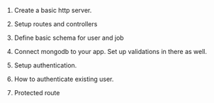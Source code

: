1. Create a basic http server.

2. Setup routes and controllers

3. Define basic schema for user and job

4. Connect mongodb to your app. Set up validations in there as well.

5. Setup authentication.

6. How to authenticate existing user.

7. Protected route